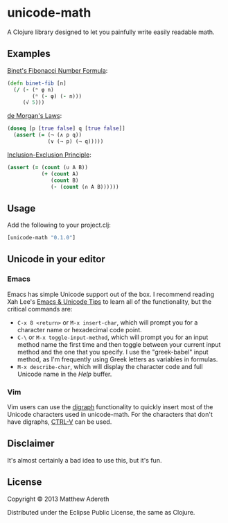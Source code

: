 # unicode-math

A Clojure library designed to let you painfully write easily readable math.

## Examples

[Binet's Fibonacci Number Formula](http://mathworld.wolfram.com/BinetsFibonacciNumberFormula.html):
```clojure
(defn binet-fib [n]
  (/ (- (ⁿ φ n)
        (ⁿ (- φ) (- n)))
     (√ 5)))
```
[de Morgan's Laws](http://mathworld.wolfram.com/deMorgansLaws.html):
```clojure
(doseq [p [true false] q [true false]]
  (assert (= (¬ (∧ p q))
             (∨ (¬ p) (¬ q)))))
```

[Inclusion-Exclusion Principle](http://mathworld.wolfram.com/Inclusion-ExclusionPrinciple.html):
```clojure
(assert (= (count (∪ A B))
           (+ (count A)
              (count B)
              (- (count (∩ A B))))))
```

## Usage

Add the following to your project.clj:

```clojure
[unicode-math "0.1.0"]
```

## Unicode in your editor

### Emacs

Emacs has simple Unicode support out of the box.  I recommend reading Xah Lee's [Emacs & Unicode Tips](http://ergoemacs.org/emacs/emacs_n_unicode.html) to learn all of the functionality, but the critical commands are:

- `C-x 8 <return>` or `M-x insert-char`, which will prompt you for a character name or hexadecimal code point.
- `C-\` or `M-x toggle-input-method`, which will prompt you for an input method name the first time and then toggle between your current input method and the one that you specify.  I use the "greek-babel" input method, as I'm frequently using Greek letters as variables in formulas.
- `M-x describe-char`, which will display the character code and full Unicode name in the *Help* buffer.

### Vim

Vim users can use the [digraph](http://vimdoc.sourceforge.net/htmldoc/digraph.html) functionality to quickly insert most of the Unicode characters used in unicode-math.  For the characters that don't have digraphs, [CTRL-V](http://vimdoc.sourceforge.net/htmldoc/insert.html#i_CTRL-V) can be used.

## Disclaimer

It's almost certainly a bad idea to use this, but it's fun.

## License

Copyright © 2013 Matthew Adereth

Distributed under the Eclipse Public License, the same as Clojure.

